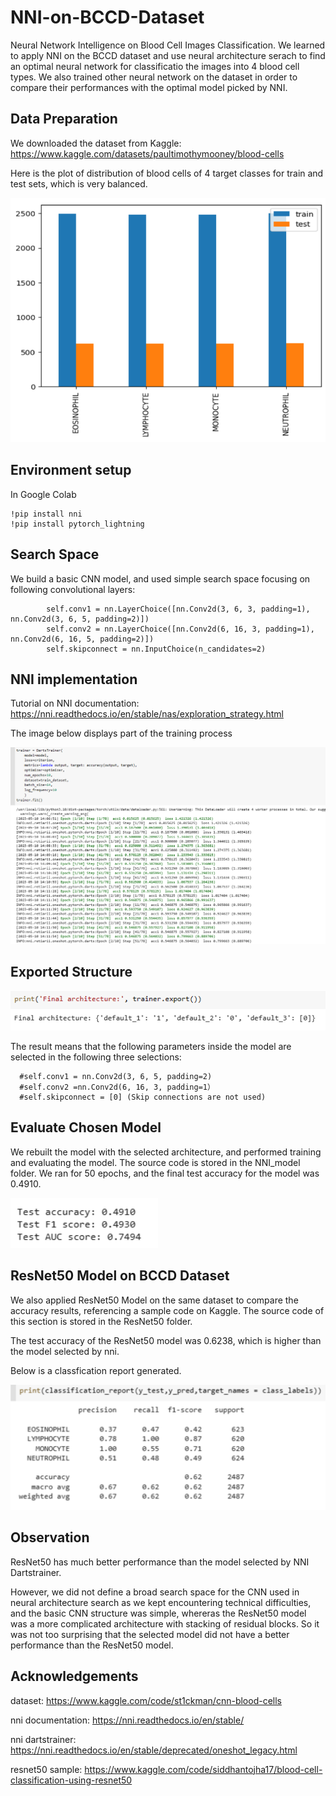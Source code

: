 # NNI-on-BCCD-Dataset
Neural Network Intelligence on Blood Cell Images Classification.
We learned to apply NNI on the BCCD dataset and use neural architecture serach to find an optimal neural network for classificatio the images into 4 blood cell types.
We also trained other neural network on the dataset in order to compare their performances with the optimal model picked by NNI.

## Data Preparation
We downloaded the dataset from Kaggle: https://www.kaggle.com/datasets/paultimothymooney/blood-cells

Here is the plot of distribution of blood cells of 4 target classes for train and test sets, which is very balanced.

![distributions](https://github.com/SiyaoChen103/NNI-on-BCCD-Dataset/blob/main/data_distribution.png?raw=true)

## Environment setup
In Google Colab
```
!pip install nni
!pip install pytorch_lightning
```

## Search Space
We build a basic CNN model, and used simple search space focusing on following convolutional layers:
```
        self.conv1 = nn.LayerChoice([nn.Conv2d(3, 6, 3, padding=1), nn.Conv2d(3, 6, 5, padding=2)])
        self.conv2 = nn.LayerChoice([nn.Conv2d(6, 16, 3, padding=1), nn.Conv2d(6, 16, 5, padding=2)])
        self.skipconnect = nn.InputChoice(n_candidates=2)
```
## NNI implementation
Tutorial on NNI documentation: https://nni.readthedocs.io/en/stable/nas/exploration_strategy.html

The image below displays part of the training process

![exported](https://github.com/SiyaoChen103/NNI-on-BCCD-Dataset/blob/main/nni_process.png?raw=true)


## Exported Structure
![exported](https://github.com/SiyaoChen103/NNI-on-BCCD-Dataset/blob/main/exported.png?raw=true)

The result means that the following parameters inside the model are selected in the following three selections:
```
  #self.conv1 = nn.Conv2d(3, 6, 5, padding=2)
  #self.conv2 =nn.Conv2d(6, 16, 3, padding=1）
  #self.skipconnect = [0] (Skip connections are not used)
```
## Evaluate Chosen Model
We rebuilt the model with the selected architecture, and performed training and evaluating the model. The source code is stored in the NNI_model folder. 
We ran for 50 epochs, and the final test accuracy for the model was 0.4910.

![nni_acc](https://github.com/SiyaoChen103/NNI-on-BCCD-Dataset/blob/main/nni_model_acc.png?raw=true)

## ResNet50 Model on BCCD Dataset
We also applied ResNet50 Model on the same dataset to compare the accuracy results, referencing a sample code on Kaggle. 
The source code of this section is stored in the ResNet50 folder.

The test accuracy of the ResNet50 model was 0.6238, which is higher than the model selected by nni.

Below is a classfication report generated.

![resnet50_acc](https://github.com/SiyaoChen103/NNI-on-BCCD-Dataset/blob/main/ResNet50_acc.png?raw=true)

## Observation
ResNet50 has much better performance than the model selected by NNI Dartstrainer. 

However, we did not define a broad search space for the CNN used in neural architecture search as we kept encountering technical difficulties, and the basic CNN structure was simple, whereras the ResNet50 model was a more complicated architecture with stacking of residual blocks.
So it was not too surprising that the selected model did not have a better performance than the ResNet50 model.

## Acknowledgements
dataset: https://www.kaggle.com/code/st1ckman/cnn-blood-cells

nni documentation: https://nni.readthedocs.io/en/stable/

nni dartstrainer: https://nni.readthedocs.io/en/stable/deprecated/oneshot_legacy.html

resnet50 sample: https://www.kaggle.com/code/siddhantojha17/blood-cell-classification-using-resnet50




